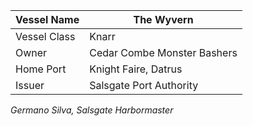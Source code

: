 
| Vessel Name  | The Wyvern                  |
| ------------ | --------------------------- |
| Vessel Class | Knarr                       |
| Owner        | Cedar Combe Monster Bashers |
| Home Port    | Knight Faire, Datrus        |
| Issuer       | Salsgate Port Authority     |

_Germano Silva, Salsgate Harbormaster_